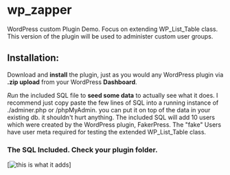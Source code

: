 # wp_zapper
WordPress custom Plugin Demo. Focus on extending WP_List_Table class. This version of the plugin will be used to administer custom user groups.

## Installation:
Download and **install** the plugin, just as you would any WordPress plugin via **.zip upload** from your WordPress **Dashboard**.

*Run* the included SQL file to **seed some data** to actually see what it does. I recommend just copy paste the few lines of SQL into a running instance of ./adminer.php or /phpMyAdmin. you can put it on top of the data in your existing db. it shouldn't hurt anything. The included SQL will add 10 users which were created by the WordPress plugin, FakerPress. The "fake" Users have user meta required for testing the extended WP_List_Table class.

### The SQL Included. Check your plugin folder. 
[![this is what it adds](https://i.imgur.com/hfqQXlF.png "the data that will be put in your wp_usermeta table")]
